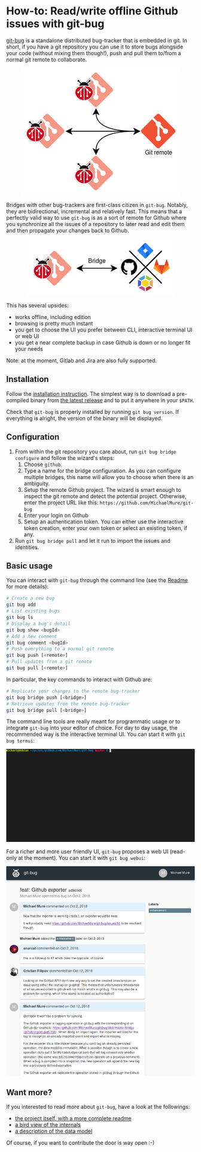 # How-to: Read/write offline Github issues with git-bug

[git-bug](https://github.com/MichaelMure/git-bug) is a standalone distributed bug-tracker that is embedded in git. In short, if you have a git repository you can use it to store bugs alongside your code (without mixing them though!), push and pull them to/from a normal git remote to collaborate.

<p align="center">
    <img src="../misc/diagrams/native_workflow.png" alt="Native workflow">
</p>

Bridges with other bug-trackers are first-class citizen in `git-bug`. Notably, they are bidirectional, incremental and relatively fast. This means that a perfectly valid way to use `git-bug` is as a sort of remote for Github where you synchronize all the issues of a repository to later read and edit them and then propagate your changes back to Github.

<p align="center">
    <img src="../misc/diagrams/bridge_workflow.png" alt="Bridge workflow">
</p>

This has several upsides:
- works offline, including edition
- browsing is pretty much instant
- you get to choose the UI you prefer between CLI, interactive terminal UI or web UI
- you get a near complete backup in case Github is down or no longer fit your needs

Note: at the moment, Gitlab and Jira are also fully supported.

## Installation

Follow the [installation instruction](https://github.com/MichaelMure/git-bug#installation). The simplest way is to download a pre-compiled binary from [the latest release](https://github.com/MichaelMure/git-bug/releases/latest) and to put it anywhere in your `$PATH`.

Check that `git-bug` is properly installed by running `git bug version`. If everything is alright, the version of the binary will be displayed.

## Configuration

1. From within the git repository you care about, run `git bug bridge configure` and follow the wizard's steps:
    1. Choose `github`.
    1. Type a name for the bridge configuration. As you can configure multiple bridges, this name will allow you to choose when there is an ambiguity.
    1. Setup the remote Github project. The wizard is smart enough to inspect the git remote and detect the potential project. Otherwise, enter the project URL like this: `https://github.com/MichaelMure/git-bug`
    1. Enter your login on Github
    1. Setup an authentication token. You can either use the interactive token creation, enter your own token or select an existing token, if any.
1. Run `git bug bridge pull` and let it run to import the issues and identities.

## Basic usage

You can interact with `git-bug` through the command line (see the [Readme](../README.md#cli-usage) for more details):
```bash
# Create a new bug
git bug add
# List existing bugs
git bug ls
# Display a bug's detail
git bug show <bugId>
# Add a new comment
git bug comment <bugId>
# Push everything to a normal git remote
git bug push [<remote>]
# Pull updates from a git remote
git bug pull [<remote>]
```

In particular, the key commands to interact with Github are:
```bash
# Replicate your changes to the remote bug-tracker
git bug bridge push [<bridge>]
# Retrieve updates from the remote bug-tracker
git bug bridge pull [<bridge>]
```

The command line tools are really meant for programmatic usage or to integrate `git-bug` into your editor of choice. For day to day usage, the recommended way is the interactive terminal UI. You can start it with `git bug termui`:

![termui recording](../misc/termui_recording.gif)

For a richer and more user friendly UI, `git-bug` proposes a web UI (read-only at the moment). You can start it with `git bug webui`:

![web UI screenshot](../misc/webui2.png)

## Want more?

If you interested to read more about `git-bug`, have a look at the followings:
- [the project itself, with a more complete readme](https://github.com/MichaelMure/git-bug)
- [a bird view of the internals](https://github.com/MichaelMure/git-bug/blob/master/doc/architecture.md)
- [a description of the data model](https://github.com/MichaelMure/git-bug/blob/master/doc/model.md)

Of course, if you want to contribute the door is way open :-)